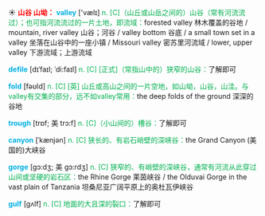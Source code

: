 ☀ <font color="red">**山谷 山坳：**</font>
<font color="sky blue">**valley**</font> ['vælɪ] 
<font color="#00b050">n. [C]（山丘或山岳之间的）山谷（常有河流流过）；也可指河流流过的一片土地，即流域：</font>forested valley 林木覆盖的谷地 / mountain, river valley 山谷；河谷 / valley bottom 谷底 / a small town set in a valley 坐落在山谷中的一座小镇 / Missouri valley 密苏里河流域 / lower, upper valley 下游流域；上游流域
           
<font color="sky blue">**defile**</font> [dɪˈfaɪl; ˈdi:faɪl]
<font color="#00b050">n. [C] [正式]（常指山中的）狭窄的山谷：</font>了解即可

<font color="sky blue">**fold**</font> [fəʊld] 
<font color="#00b050">n. [C] [英] 山丘或高山之间的一片空地，如山坳，山谷，山洼。与valley有交集的部分，远不如valley常用：</font>the deep folds of the ground 深深的谷地
                      
<font color="sky blue">**trough**</font> [trɒf; 美 trɔ:f]
<font color="#00b050">n. [C]（小山间的）槽谷：</font>了解即可

<font color="sky blue">**canyon**</font> [ˈkænjən]
<font color="#00b050">n. [C] 狭长的、有岩石峭壁的深峡谷：</font>the Grand Canyon (美国的)大峡谷

<font color="sky blue">**gorge**</font> [gɔ:dʒ; 美 gɔ:rdʒ]
<font color="#00b050">n. [C] 狭窄的、有峭壁的深峡谷，通常有河流从此穿过山间或坚硬的岩石区：</font>the Rhine Gorge 莱茵峡谷 / the Olduvai Gorge in the vast plain of Tanzania 坦桑尼亚广阔平原上的奥杜瓦伊峡谷

<font color="sky blue">**gulf**</font> [gʌlf]
<font color="#00b050">n. [C] 地面的大且深的裂口：</font>了解即可

